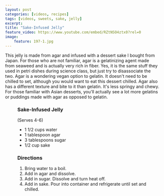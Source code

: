 ```yaml
---
layout: post
categories: [videos, recipes]
tags: [videos, sweets, sake, jelly]
excerpt: 
title: "Sake-Infused Jelly"
feature_video: https://www.youtube.com/embed/RZtNSO4ztx0?rel=0
image:
    feature: 197-1.jpg
---
```


This jelly is made from agar and infused with a dessert sake I bought from Japan.  For those who are not familiar, agar is a gelatinizing agent made from seaweed and is actually very rich in fiber.  Yes, it is the same stuff they used in petri dishes during science class, but just try to disassociate the two.  Agar is a wondering vegan option to gelatin.  It doesn't need to be chilled to set, although you would want to eat this dessert chilled.  Agar also has a different texture and bite to it than gelatin.  It's less springy and chewy.  For those familiar with Asian desserts, you'll actually see a lot more gelatins or puddings made with agar as opposed to gelatin.

<figure class="ingredients" markdown="1">

### Sake-Infused Jelly

(Serves 4-6)

- 1 1/2 cups water
- 1 tablespoon agar
- 3 tablespoons sugar
- 1/2 cup sake

</figure>
<figure class="directions" markdown="1">

### Directions

1. Bring water to a boil.
2. Add in agar and dissolve.
3. Add in sugar.  Dissolve and turn heat off.
4. Add in sake.  Pour into container and refrigerate until set and chilled.

</figure>
